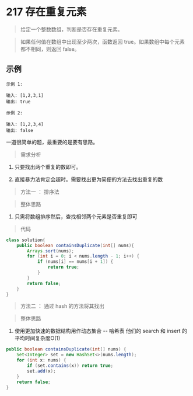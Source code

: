 # 217 存在重复元素

>给定一个整数数组，判断是否存在重复元素。

>如果任何值在数组中出现至少两次，函数返回 true。如果数组中每个元素都不相同，则返回 false。

## 示例

```zh-cn
示例 1:

输入: [1,2,3,1]
输出: true

示例 2:

输入: [1,2,3,4]
输出: false
```

一道很简单的题，最重要的是要有思路。

>需求分析

1. 只要找出两个重复的数即可。

2. 直接暴力法肯定会超时。需要找出更为简便的方法去找出重复的数

>方法一 ： 排序法

>整体思路

1. 只需将数组排序然后，查找相邻两个元素是否重复即可

>代码

```java
class solution{
    public boolean containsDuplicate(int[] nums){
        Arrays.sort(nums);
        for (int i = 0; i < nums.length - 1; i++) {
            if (nums[i] == nums[i + 1]) {
                return true;
            }
        }
        return false;
    }
}

```

>方法二 ： 通过 hash 的方法将其找出

>整体思路

1. 使用更加快速的数据结构用作动态集合 -- 哈希表 他们的 search 和 insert 的平均时间复杂度O(1)

```java
public boolean containsDuplicate(int[] nums) {
    Set<Integer> set = new HashSet<>(nums.length);
    for (int x: nums) {
        if (set.contains(x)) return true;
        set.add(x);
    }
    return false;
}
```
